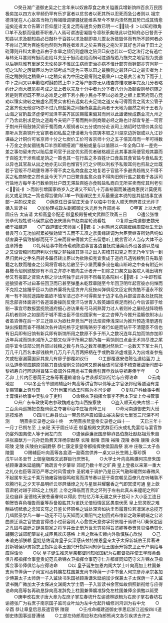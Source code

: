 <!-- { "loadSidebar": true } -->
　　○癸丑湖广道御史吴之仁言年来以奴酋荐食之故关隘置兵增新饷四百余万民困极矣加以四方水旱频仍罕有乐岁富者以贫贫者以死其所以忍死而急公者则以  祖宗德泽犹在人心故虽当物力殚竭徵调驿骚犹能维系至今不至内溃然而其势已成其情愈迫矣迩者太仓告匮计臣仰屋计无复之而有逋负分数已明一＜锍-釒＞以知府徵角□羊不及额而径题革职者八人焉可谓法密凝脂令凛秋荼矣继此以往知府必日督责于知县以求及额知县必日敲朴于百姓以求及额即卖儿鬻女折肢毁体而有所不顾何者必不肯以己官为百姓徇也然则为百姓者难言之矣夫百姓之拖欠非其好也非由于田土之硗薄则升科太重也非由于水旱之频仍则虚粮之陪贝□皮也若以一切之法行之有逃亡与转死耳甚则有挺而走险耳夫至于挺而走险而祸可胜道哉若乃拖欠之地官视为畏途以后铨除惟有里足又无论矣是不惟民生病而吏治亦病不惟计部穷而铨部亦穷岂非一切之法阶之厉哉臣以为计部考成当定为三等以田之最腴则之最轻户口之最实者为上田之稍腴则之稍重户口之稍实者为中田之最瘠则之最重户口之最贫苦者为下而于上中下之间又以丰歉临时斟酌然上中下之等户部亦无从稽查亦惟取屡年完及几分者略约计之而大概见矣考成之法上者以完及十分中者九分下者八分为及额否则参罚随之若是则官府既不至以必难足之额下若小民小民亦不至以必难足之额上累官府同心竞劝以臻实效较之被虚名而受实害相去远矣若夫足饷之道又有可得而言之焉太公管子之富齐也无他谬巧亦不过九府盐筴之间操奇赢盖此两者于天地为自然之利于王者为山海之官酌盈济虚便可润泽丰美齐区区赐履束偏耳而尚以此雄诸侯成霸业况九州之广乃舍此别求足饷之道哉今夫铜产于蜀而荆州则商贩必经之路也计部宜专差一司官于荆州开局鼓铸买铜于蜀而商人贩铜者以五分或四分赴该司上纳炤时估领价其余给票听从货卖铜斤无官票者如私盐之律请著为令其铸本取之川湖京边折银或以九江钞课益之计铜价可省京师十分之七炭价工价可省京师十分之五子倍其母而一年可得数十万金之余矣锢钱角□羊京即顺搭湖广粮船或量与以值限以一年全角□羊一差完一差之事勿留未完以贻后差司官于此定优劣而优者破格超迁此其事甚简便官规其赢而于百姓无干涉焉或足饷之一策也其一在行盐之多百姓计口食盐其食官盐与食私盐无以异也其官盐从出之地亦无以异也惟官引行之少明以利权予私贩耳何也煎盐之灶既若于官贩不尽疏壅导滞不得不卖之私商食盐之地复若于官盐不多避贵趋贱又不得不买之私商势使之然也且今天下户口日繁食盐愈众自不得拘旧例行盐之数若于各运司行盐地方每年多行数单则灶户既无滞盐百姓亦食贱盐私商自无所买卖而侔其利老引＜锍-釒＞而新引增国家益岁入之课又不知几十万盖裕国而兼通商惠民计莫便焉此又或足饷之一策也得旨徵角□羊一节国课民生关系最重这本说的是其盐钱事宜该部一并酌议来说
　　○荫原任日讲官庄天合子以临中书舍人顺天府府君沈光祚子循入监读书
　　○加协理戎政左副都御史朱光祚为兵部尚书
　　○甲寅  上以大祀  圜丘告  太庙请  太祖高皇帝配还  御皇极殿誓戒文武群臣致斋三日
　　○遣公张惟贤恭代视牲驸马侯拱宸伯张庆臻尚书赵南星轮流看牲
　　○复除云南道御史魏光绪于福建道
　　○广西道御史宋师襄＜锍-釒＞纠熊尚文病魔缠绵周应秋生无劲骨袁可立无功加衔累被弹劾皆当去而不去须之彦夤缘转调为台臣贾继春所劾吕纯如倾害窦子偁致郁郁而死不当来而冒来得旨大臣去留悉听上裁言官论人当存大体不必连章搏击
　　○礼科给事中陈奇瑜疏陈边事言各边自抚院藩臬而外设各道以总理之又设管粮同知府判以分理之非独操其簿书之出入实稽其扣克之有无乃今军饷一到尽归武弁之手名目转多蹊径转出臣以为欲除扣克宜责成于道府凡遇钱粮到日先取册籍之名数而稽查之公同将官唱名给散至于小堡荒寨多设在巉山断岭之中查有附近州县檄令炤例颁放即有不肖之弁亦不敢向主计者开一扣除之口矣文臣各院入境出境有参又有报部之贤否大察之沙汰何独于武弁则不然每见各院纠＜锍-釒＞中即有赃迹狼狈者不过曰革任回卫而已甚至弹墨未乾荐章随至今年回卫明年起官彼亦何惮而不克扣之接踵乎臣以为欲养廉将先惩贪弁凡抚按纠弹俱炤文臣定例贪酷不谨永不叙用一有不简前途路断虽欲不恤军洁己亦不可得矣至于边才名色兵部滥咨各处抚院抚院念部咨体面咨行各道滥委操防反使汗马世胄入彀英雄叹疾足而拊心今后该部于给劄一事宜尽数报罢抚院道府细心咨访果有弓马闲熟膂力过人者则补之屡经战阵晓畅兵机者则补之如是而于城不辈出臣不信也国家有一定之咨俸乃今推升滥觞依附冰山者虽咨俸在后一岁三迁臣以为欲杜奔竞当严铨法炤资俸浅深以为推升预造清册遇有缺出按籍而查不得越次各弁请托格于定额贿赂穷于难行如是而钻干不清楚臣不信也有旧兵即有旧饷有新兵即有新饷所用之数原不多于所入之数况连年兵加而饷亦加即近年兵减而饷未减所入之额又似浮于所用之额乃每一索饷则曰点金无术岂尽洩之尾闾乎宜令该部公同兵部以钱粮之数与兵马之数互相磨对然后汇一总数天下军士共几万几千几百名本部钱粮共几万几千几百两把柄在手或酌盈济虚或量入为出或查参拖欠或杜塞漏扈国家其庶几有瘳乎部覆如议行
　　○工部覆遂安伯陈弘道给盔刀  上以弘道奏郭应麒原领盔刀自请炤例兑领如何又题另给该司官漫不稽查著虞衡司郎中黎祖寿自行回话得旨降三级调外任用尚书王舜鼎引罪申救姑夺祖寿俸半年
　　○乙卯  上传内臣恩荫王之栋等著遵敕谕各与世袭都炤新衔给与应得诰命
　　○云南地震
　　○以冬至令节颁赐辅臣叶向高等讲官郑以伟等正字官张邦经等膳酒有差复赐辅臣上尊珍馔
　　○升尚宝司丞王时熙为本司少卿
　　○复除户科给事中郝土膏填补给事中吴弘业于吏科
　　○命锦衣卫指挥佥事李不矜本卫堂上佥书管事
　　○升广东布政使司右参政魏成忠为山西按察使
　　○盗入顺天府失库银二千二百余两巡捕把总旋缉获之夺署印治中庄祖诲俸三月
　　○命河南道御史刘大绶巡按淮扬
　　○四川仁寿县长山一带忽然声震如雷山谷决裂长七里宽三尺深不可测
　　明熹宗实录卷之四十终
　大明熹宗焎皇帝实录卷之四十一
　　天启三年十一月丁巳朔冬至  上亲祀  天于圜丘毕还  御皇极殿文武群臣行庆成礼免宴给与宴官胙仍宴外国夷使人等于阙左门东
　　○遣侯薛濂张国彦柳祚昌伯施壮猷赵祖芳朱自洪张嘉猷方一元孙廷勋费天泽杨崇猷祭  长陵  献陵  景陵  裕陵  茂陵  泰陵  康陵  永陵  昭陵  定陵  庆陵伯刘嗣爵祭  恭仁康定景皇帝都指挥使侯国昌祭  哀冲  庄敬二太子各陵圜
　　○赐辅臣叶向高等各盒酒一副斋宫供养一桌又以长生赐上尊珍馔
　　○戊午以冬至节  上御皇极殿文武群臣行庆贺礼
　　○大学士叶向高韩爌何宗彦朱国祯顾秉谦朱延禧魏广微疏言今岁肇举  郊祀乃数十年之旷典  皇上登极以来第一重大之礼仪也臣等深恐严寒之时风雪或作  圣躬难于调护乃是日天气融和暖然如春微风不起属车无尘千乘万骑雍容驰驱鸣和鸾而清节奏以莅于斋宫朝见百僚凡在听睹孰不欢腾行礼之夕天宇晶明纤云尽屏燔燎之光与星辰并耀馨香之气即冥漠可通  皇上歛容肃躬对越于郊坛之上恍若  上帝之降临而百灵之环列于左右此真从来禋祀之所旷见也自非  圣德格天彼苍垂眷何以得此  宗社亿万年无疆之庆于兹可卜大小臣工连日朝贺皆喜色相告而臣等忝备股肱其为雀跃尤倍恒情区区愚衷伏愿  皇上思灵贶之难酬益切祗承之念知玄穹之日鉴长怀昭格之诚处深宫如执圭币履尊位若凛渊冰总揽万几缉熙圣学凡一举一动无不可与天知而又乘阳气之初回式布维新之政采朝端之公论曲原迁谪之官使直言得进小过获容则人心愈悦天意弥孚将景福于焉骈马□秦保定因之孔固与虞廷之肆类周家之将享并垂史册万世无穷矣得旨览卿等奏贺具见恪恭赞化辅弼忠诚郊祀肇举礼成臣民欢庆感格  上帝之默祐实赖内外敬慎朕心欣悦
　　○己未谕吏部朕赖  皇妣慈佑诞育皇子实深感庆兹特推恩皇亲太子太保新城伯王昇著进封新城侯伊男锦衣卫指挥佥事王国兴升指挥同知伊侄王国泰升锦衣卫正千户俱给与应得诰命
　　○以  皇子诞生推恩皇亲都督同知张国纪为右都督指挥使王学叚黄彝俱升都指挥佥事皇贵妃范氏弟锦衣卫指挥佥事范守仁升都督同知范守义升锦衣卫指挥佥事带俸俱给与应得诰命
　　○以  皇子诞生加恩内阁大学士叶向高加上柱国兼支尚书俸荫一子尚宝司丞韩爌左柱国兼支尚书俸荫一子中书舍人何宗彦孙承宗各加少傅兼太子太师荫一子入监读书朱国祯顾秉谦朱延禧加少保兼太子太保荫一子入监读书魏广微加太子太保进文渊阁大学士荫一子入监读书余官如故俱照新衔给与应得诰命向高等各再疏恳辞向高准辞免上柱国兼俸爌准辞免左柱国兼俸余俱勉以祗受
　　○庚申改右庶子唐大章为左庶子掌左春坊升左谕德林欲楫为右庶子掌右春坊右谕德张广为右庶子南京国子监司业叶灿为左中允起升编修刘鸿训为右中允
　　○辛酉  恭让章皇后忌辰遣官祭  陵寝
　　○壬戌命福建道御史李思启浙江巡按四川道御史练国事巡督漕储
　　○工部左侍郎周应秋右侍郎熊尚文各引疾求去许之
